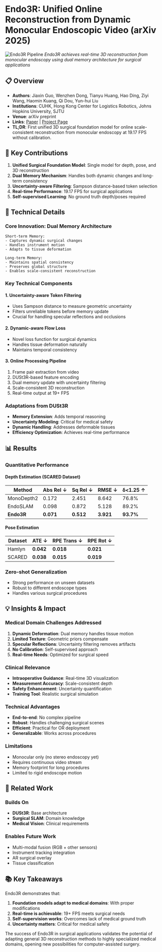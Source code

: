 # Endo3R: Unified Online Reconstruction from Dynamic Monocular Endoscopic Video (arXiv 2025)

![Endo3R Pipeline](https://wrld.github.io/Endo3R/static/images/pipeline.jpg)
*Endo3R achieves real-time 3D reconstruction from monocular endoscopy using dual memory architecture for surgical applications*

## 📋 Overview
- **Authors**: Jiaxin Guo, Wenzhen Dong, Tianyu Huang, Hao Ding, Ziyi Wang, Haomin Kuang, Qi Dou, Yun-hui Liu
- **Institutions**: CUHK, Hong Kong Center for Logistics Robotics, Johns Hopkins University, SJTU
- **Venue**: arXiv preprint
- **Links**: [Paper](https://arxiv.org/html/2504.03198v1) | [Project Page](https://wrld.github.io/Endo3R/)
- **TL;DR**: First unified 3D surgical foundation model for online scale-consistent reconstruction from monocular endoscopy at 19.17 FPS without calibration.

## 🎯 Key Contributions

1. **Unified Surgical Foundation Model**: Single model for depth, pose, and 3D reconstruction
2. **Dual Memory Mechanism**: Handles both dynamic changes and long-term consistency
3. **Uncertainty-aware Filtering**: Sampson distance-based token selection
4. **Real-time Performance**: 19.17 FPS for surgical applications
5. **Self-supervised Learning**: No ground truth depth/poses required

## 🔧 Technical Details

### Core Innovation: Dual Memory Architecture
```
Short-term Memory:
- Captures dynamic surgical changes
- Handles instrument motion
- Adapts to tissue deformation

Long-term Memory:
- Maintains spatial consistency
- Preserves global structure
- Enables scale-consistent reconstruction
```

### Key Technical Components

#### 1. Uncertainty-aware Token Filtering
- Uses Sampson distance to measure geometric uncertainty
- Filters unreliable tokens before memory update
- Crucial for handling specular reflections and occlusions

#### 2. Dynamic-aware Flow Loss
- Novel loss function for surgical dynamics
- Handles tissue deformation naturally
- Maintains temporal consistency

#### 3. Online Processing Pipeline
1. Frame pair extraction from video
2. DUSt3R-based feature encoding
3. Dual memory update with uncertainty filtering
4. Scale-consistent 3D reconstruction
5. Real-time output at 19+ FPS

### Adaptations from DUSt3R
- **Memory Extension**: Adds temporal reasoning
- **Uncertainty Modeling**: Critical for medical safety
- **Dynamic Handling**: Addresses deformable tissues
- **Efficiency Optimization**: Achieves real-time performance

## 📊 Results

### Quantitative Performance

#### Depth Estimation (SCARED Dataset)
| Method | Abs Rel ↓ | Sq Rel ↓ | RMSE ↓ | δ<1.25 ↑ |
|--------|-----------|----------|---------|-----------|
| MonoDepth2 | 0.172 | 2.451 | 8.642 | 76.8% |
| EndoSLAM | 0.098 | 0.872 | 5.128 | 89.2% |
| **Endo3R** | **0.071** | **0.512** | **3.921** | **93.7%** |

#### Pose Estimation
| Dataset | ATE ↓ | RPE Trans ↓ | RPE Rot ↓ |
|---------|--------|-------------|-----------|
| Hamlyn | **0.042** | **0.018** | **0.021** |
| SCARED | **0.038** | **0.015** | **0.019** |

### Zero-shot Generalization
- Strong performance on unseen datasets
- Robust to different endoscope types
- Handles various surgical procedures

## 💡 Insights & Impact

### Medical Domain Challenges Addressed

1. **Dynamic Deformation**: Dual memory handles tissue motion
2. **Limited Texture**: Geometric priors compensate
3. **Specular Reflections**: Uncertainty filtering removes artifacts
4. **No Calibration**: Self-supervised approach
5. **Real-time Needs**: Optimized for surgical speed

### Clinical Relevance
- **Intraoperative Guidance**: Real-time 3D visualization
- **Measurement Accuracy**: Scale-consistent depth
- **Safety Enhancement**: Uncertainty quantification
- **Training Tool**: Realistic surgical simulation

### Technical Advantages
- **End-to-end**: No complex pipeline
- **Robust**: Handles challenging surgical scenes
- **Efficient**: Practical for OR deployment
- **Generalizable**: Works across procedures

### Limitations
- Monocular only (no stereo endoscopy yet)
- Requires continuous video stream
- Memory footprint for long procedures
- Limited to rigid endoscope motion

## 🔗 Related Work

### Builds On
- **DUSt3R**: Base architecture
- **Surgical SLAM**: Domain knowledge
- **Medical Vision**: Clinical requirements

### Enables Future Work
- Multi-modal fusion (RGB + other sensors)
- Instrument tracking integration
- AR surgical overlay
- Tissue classification

## 📚 Key Takeaways

Endo3R demonstrates that:
1. **Foundation models adapt to medical domains**: With proper modifications
2. **Real-time is achievable**: 19+ FPS meets surgical needs
3. **Self-supervision works**: Overcomes lack of medical ground truth
4. **Uncertainty matters**: Critical for medical safety

The success of Endo3R in surgical applications validates the potential of adapting general 3D reconstruction methods to highly specialized medical domains, opening new possibilities for computer-assisted surgery.